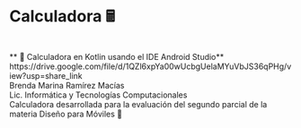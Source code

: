 # Calculadora 🖩
<br>
** 🔢 Calculadora en Kotlin usando el IDE Android Studio**
https://drive.google.com/file/d/1QZl6xpYa00wUcbgUelaMYuVbJS36qPHg/view?usp=share_link
<br>
Brenda Marina Ramírez Macías
<br>
Lic. Informática y Tecnologías Computacionales
<br>
Calculadora desarrollada para la evaluación del segundo parcial de la materia Diseño para Móviles 📱


